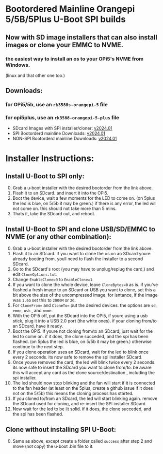 # Bootordered Mainline Orangepi 5/5B/5Plus U-Boot SPI builds
## Now with SD image installers that can also install images or clone your EMMC to NVME. 

### the easiest way to install an os to your OPi5's NVME from Windows.
(linux and that other one too.)


## Downloads:


### for OPi5/5b, use an `rk3588s-orangepi-5` file 
### for opi5plus, use an `rk3588-orangepi-5-plus` file

- SDcard Images with SPI installer/cloner: [v2024.01](https://github.com/ArchemedIan/Opi5-u-boot-custom/releases/tag/v2024.01-bootordered-SPI-Installer-SDimages)
- SPI Bootorderd mainline Downloads: [v2024.01](https://github.com/ArchemedIan/Opi5-u-boot-custom/releases/tag/v2024.01-bootordered-spi)
- NON-SPI Bootorderd mainline Downloads: [v2024.01](https://github.com/ArchemedIan/Opi5-u-boot-custom/releases/tag/v2024.01-bootordered)

# Installer Instructions:

## Install U-Boot to SPI only:
0) Grab a u-boot installer with the desired bootorder from the link above.
1) Flash it to an SDcard. and insert it into the OPi5.
2) Boot the device, wait a few moments for the LED to come on. (on 5plus the led is blue, on 5/5b it may be green.) if there is any error, the led will not come on. this should not take more than 5 mins.
3) Thats it, take the SDcard out, and reboot.

## Install U-Boot to SPI and clone USB/SD/EMMC to NVME (or any other combination):
0) Grab a u-boot installer with the desired bootorder from the link above.
1) Flash it to an SDcard. if you want to clone the os on an SDcard youre already booting from, youll need to flash the installer to a second SDcard.
2) Go to the SDcard's root (you may have to unplug/replug the card,) and edit `CloneOptions.txt`.
3) Change `EnableClone=0` to `EnableClone=1`.
4) If you want to clone the whole device, leave `CloneBytes=0` as is. if you've flashed a fresh image to an SDcard or USB you want to clone, set this a bit above the size of the uncompressed image. for isntance, if the image was `1.6G` set this to `2000M` or `2G`.
5) For `CloneFrom=` and `CloneTo=` put the desired devices. the options are `sd`, `emmc`, `usb` , and `nvme`.
6) With the OPi5 off, put the SDcard into the OPi5, if youre using a usb stick, plug it into a USB 2.0 port (the white ones). if your cloning from/to an SDcard, have it ready.
7) Boot the OPi5. if youre not cloning from/to an SDcard, just wait for the led to come on. if it does, the clone succeded, and the spi has been flashed. (on 5plus the led is blue, on 5/5b it may be green.) otherwise continue to the next step.
8) If you clone operation uses an SDcard, wait for the led to blink once every 2 seconds. its now safe to remove the spi installer SDcard.
9) Once youve removed the card, the led will blink twice every 2 seconds. its now safe to insert the SDcard you want to clone from/to. be aware this will accept any card as the clone source/destination , including the spi installer. 
10) The led should now stop blinking and the fan will start if it is connected to the fan header (at least on the 5plus, create a github issue if it does not on the 5/5b) this means the cloning process has started.
11) If you cloned to/from an SDcard, the led will start blinking again. remove the SDcard used for cloning, and re-insert the SPI installer SDcard.
12) Now wait for the led to be lit solid. if it does, the clone succeded, and the spi has been flashed.

## Clone without installing SPI U-Boot:
0) Same as above, except create a folder called `success` after step 2 and move (not copy) the u-boot .bin file to it.
